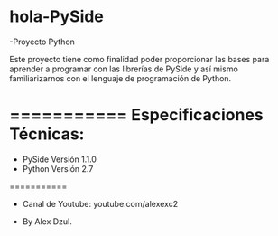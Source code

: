 hola-PySide
===========

-Proyecto Python 


Este proyecto tiene como finalidad poder proporcionar las bases para aprender a programar con las librerías de PySide y así mismo familiarizarnos con el lenguaje de programación de Python.


===========
Especificaciones Técnicas:
===========

- PySide Versión 1.1.0
- Python Versión 2.7

===========

- Canal de Youtube: youtube.com/alexexc2
* By Alex Dzul.
